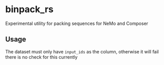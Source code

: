 # binpack_rs

Experimental utility for packing sequences for NeMo and Composer

## Usage

The dataset must only have `input_ids` as the column, otherwise it will fail  
there is no check for this currently

